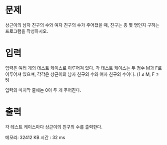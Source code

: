 # 문제
상근이의 남자 친구의 수와 여자 친구의 수가 주어졌을 때, 친구는 총 몇 명인지 구하는 프로그램을 작성하시오.

# 입력
입력은 여러 개의 테스트 케이스로 이루어져 있다. 각 테스트 케이스는 두 정수 M과 F로 이루어져 있으며, 각각은 상근이의 남자 친구의 수와 여자 친구의 수이다. (1 ≤ M, F ≤ 5)

입력의 마지막 줄에는 0이 두 개 주어진다.

# 출력
각 테스트 케이스마다 상근이의 친구의 수를 출력한다.

메모리: 32412 KB 
시간 : 32 ms